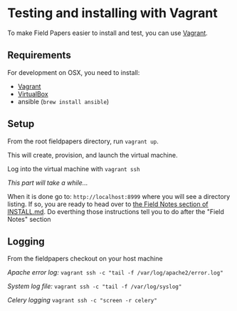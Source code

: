 Testing and installing with Vagrant
===

To make Field Papers easier to install and test, you can use [Vagrant](vagrantup.com).

Requirements
---
For development on OSX, you need to install:

* [Vagrant](vagrantup.com)
* [VirtualBox](https://www.virtualbox.org)
* ansible (`brew install ansible`)

Setup
---
From the root fieldpapers directory, run `vagrant up`.

This will create, provision, and launch the virtual machine.

Log into the virtual machine with `vagrant ssh`

_This part will take a while..._

When it is done go to:
`http://localhost:8999` where you will see a directory listing. If so, you are ready to head over to [the Field Notes section of INSTALL.md](https://github.com/stamen/fieldpapers/blob/master/INSTALL.md#field-papers). Do everthing those instructions tell you to do after the "Field Notes" section


Logging
-------
From the fieldpapers checkout on your host machine

*Apache error log:*
`vagrant ssh -c "tail -f /var/log/apache2/error.log"`

*System log file:*
`vagrant ssh -c "tail -f /var/log/syslog"`

*Celery logging*
`vagrant ssh -c "screen -r celery"`

